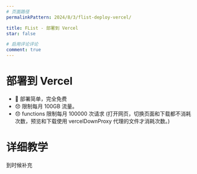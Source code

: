 ```yaml
---
# 页面路径
permalinkPattern: 2024/8/3/flist-deploy-vercel/

title: FList - 部署到 Vercel
star: false

# 启用评论评论
comment: true
---
```

# 部署到 Vercel
- 🎉 部署简单，完全免费
- 😞 限制每月 100GB 流量。
- 😞 functions 限制每月 100000 次请求  (打开网页，切换页面和下载都不消耗次数，预览和下载使用 vercelDownProxy 代理的文件才消耗次数。)

# 详细教学
到时候补充